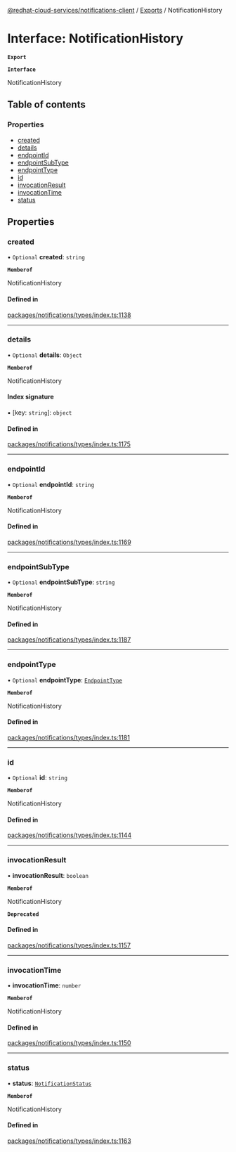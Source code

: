 [@redhat-cloud-services/notifications-client](../README.md) / [Exports](../modules.md) / NotificationHistory

# Interface: NotificationHistory

**`Export`**

**`Interface`**

NotificationHistory

## Table of contents

### Properties

- [created](NotificationHistory.md#created)
- [details](NotificationHistory.md#details)
- [endpointId](NotificationHistory.md#endpointid)
- [endpointSubType](NotificationHistory.md#endpointsubtype)
- [endpointType](NotificationHistory.md#endpointtype)
- [id](NotificationHistory.md#id)
- [invocationResult](NotificationHistory.md#invocationresult)
- [invocationTime](NotificationHistory.md#invocationtime)
- [status](NotificationHistory.md#status)

## Properties

### created

• `Optional` **created**: `string`

**`Memberof`**

NotificationHistory

#### Defined in

[packages/notifications/types/index.ts:1138](https://github.com/RedHatInsights/javascript-clients/blob/master/packages/notifications/types/index.ts#L1138)

___

### details

• `Optional` **details**: `Object`

**`Memberof`**

NotificationHistory

#### Index signature

▪ [key: `string`]: `object`

#### Defined in

[packages/notifications/types/index.ts:1175](https://github.com/RedHatInsights/javascript-clients/blob/master/packages/notifications/types/index.ts#L1175)

___

### endpointId

• `Optional` **endpointId**: `string`

**`Memberof`**

NotificationHistory

#### Defined in

[packages/notifications/types/index.ts:1169](https://github.com/RedHatInsights/javascript-clients/blob/master/packages/notifications/types/index.ts#L1169)

___

### endpointSubType

• `Optional` **endpointSubType**: `string`

**`Memberof`**

NotificationHistory

#### Defined in

[packages/notifications/types/index.ts:1187](https://github.com/RedHatInsights/javascript-clients/blob/master/packages/notifications/types/index.ts#L1187)

___

### endpointType

• `Optional` **endpointType**: [`EndpointType`](../enums/EndpointType.md)

**`Memberof`**

NotificationHistory

#### Defined in

[packages/notifications/types/index.ts:1181](https://github.com/RedHatInsights/javascript-clients/blob/master/packages/notifications/types/index.ts#L1181)

___

### id

• `Optional` **id**: `string`

**`Memberof`**

NotificationHistory

#### Defined in

[packages/notifications/types/index.ts:1144](https://github.com/RedHatInsights/javascript-clients/blob/master/packages/notifications/types/index.ts#L1144)

___

### invocationResult

• **invocationResult**: `boolean`

**`Memberof`**

NotificationHistory

**`Deprecated`**

#### Defined in

[packages/notifications/types/index.ts:1157](https://github.com/RedHatInsights/javascript-clients/blob/master/packages/notifications/types/index.ts#L1157)

___

### invocationTime

• **invocationTime**: `number`

**`Memberof`**

NotificationHistory

#### Defined in

[packages/notifications/types/index.ts:1150](https://github.com/RedHatInsights/javascript-clients/blob/master/packages/notifications/types/index.ts#L1150)

___

### status

• **status**: [`NotificationStatus`](../enums/NotificationStatus.md)

**`Memberof`**

NotificationHistory

#### Defined in

[packages/notifications/types/index.ts:1163](https://github.com/RedHatInsights/javascript-clients/blob/master/packages/notifications/types/index.ts#L1163)
